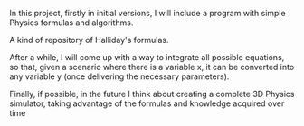 In this project, firstly in initial versions, I will include a program with simple Physics formulas and algorithms.

A kind of repository of Halliday's formulas.

After a while, I will come up with a way to integrate all possible equations, so that, given a scenario where there is a variable x, it can be converted into any variable y (once delivering the necessary parameters).

Finally, if possible, in the future I think about creating a complete 3D Physics simulator, taking advantage of the formulas and knowledge acquired over time
